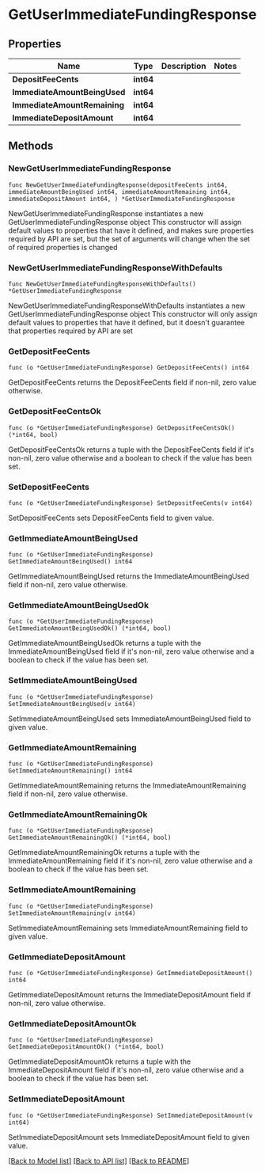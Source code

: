 # GetUserImmediateFundingResponse

## Properties

Name | Type | Description | Notes
------------ | ------------- | ------------- | -------------
**DepositFeeCents** | **int64** |  | 
**ImmediateAmountBeingUsed** | **int64** |  | 
**ImmediateAmountRemaining** | **int64** |  | 
**ImmediateDepositAmount** | **int64** |  | 

## Methods

### NewGetUserImmediateFundingResponse

`func NewGetUserImmediateFundingResponse(depositFeeCents int64, immediateAmountBeingUsed int64, immediateAmountRemaining int64, immediateDepositAmount int64, ) *GetUserImmediateFundingResponse`

NewGetUserImmediateFundingResponse instantiates a new GetUserImmediateFundingResponse object
This constructor will assign default values to properties that have it defined,
and makes sure properties required by API are set, but the set of arguments
will change when the set of required properties is changed

### NewGetUserImmediateFundingResponseWithDefaults

`func NewGetUserImmediateFundingResponseWithDefaults() *GetUserImmediateFundingResponse`

NewGetUserImmediateFundingResponseWithDefaults instantiates a new GetUserImmediateFundingResponse object
This constructor will only assign default values to properties that have it defined,
but it doesn't guarantee that properties required by API are set

### GetDepositFeeCents

`func (o *GetUserImmediateFundingResponse) GetDepositFeeCents() int64`

GetDepositFeeCents returns the DepositFeeCents field if non-nil, zero value otherwise.

### GetDepositFeeCentsOk

`func (o *GetUserImmediateFundingResponse) GetDepositFeeCentsOk() (*int64, bool)`

GetDepositFeeCentsOk returns a tuple with the DepositFeeCents field if it's non-nil, zero value otherwise
and a boolean to check if the value has been set.

### SetDepositFeeCents

`func (o *GetUserImmediateFundingResponse) SetDepositFeeCents(v int64)`

SetDepositFeeCents sets DepositFeeCents field to given value.


### GetImmediateAmountBeingUsed

`func (o *GetUserImmediateFundingResponse) GetImmediateAmountBeingUsed() int64`

GetImmediateAmountBeingUsed returns the ImmediateAmountBeingUsed field if non-nil, zero value otherwise.

### GetImmediateAmountBeingUsedOk

`func (o *GetUserImmediateFundingResponse) GetImmediateAmountBeingUsedOk() (*int64, bool)`

GetImmediateAmountBeingUsedOk returns a tuple with the ImmediateAmountBeingUsed field if it's non-nil, zero value otherwise
and a boolean to check if the value has been set.

### SetImmediateAmountBeingUsed

`func (o *GetUserImmediateFundingResponse) SetImmediateAmountBeingUsed(v int64)`

SetImmediateAmountBeingUsed sets ImmediateAmountBeingUsed field to given value.


### GetImmediateAmountRemaining

`func (o *GetUserImmediateFundingResponse) GetImmediateAmountRemaining() int64`

GetImmediateAmountRemaining returns the ImmediateAmountRemaining field if non-nil, zero value otherwise.

### GetImmediateAmountRemainingOk

`func (o *GetUserImmediateFundingResponse) GetImmediateAmountRemainingOk() (*int64, bool)`

GetImmediateAmountRemainingOk returns a tuple with the ImmediateAmountRemaining field if it's non-nil, zero value otherwise
and a boolean to check if the value has been set.

### SetImmediateAmountRemaining

`func (o *GetUserImmediateFundingResponse) SetImmediateAmountRemaining(v int64)`

SetImmediateAmountRemaining sets ImmediateAmountRemaining field to given value.


### GetImmediateDepositAmount

`func (o *GetUserImmediateFundingResponse) GetImmediateDepositAmount() int64`

GetImmediateDepositAmount returns the ImmediateDepositAmount field if non-nil, zero value otherwise.

### GetImmediateDepositAmountOk

`func (o *GetUserImmediateFundingResponse) GetImmediateDepositAmountOk() (*int64, bool)`

GetImmediateDepositAmountOk returns a tuple with the ImmediateDepositAmount field if it's non-nil, zero value otherwise
and a boolean to check if the value has been set.

### SetImmediateDepositAmount

`func (o *GetUserImmediateFundingResponse) SetImmediateDepositAmount(v int64)`

SetImmediateDepositAmount sets ImmediateDepositAmount field to given value.



[[Back to Model list]](../README.md#documentation-for-models) [[Back to API list]](../README.md#documentation-for-api-endpoints) [[Back to README]](../README.md)


